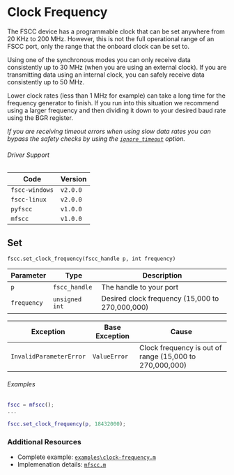 # Clock Frequency

The FSCC device has a programmable clock that can be set anywhere from
20 KHz to 200 MHz. However, this is not the full operational range of an
FSCC port, only the range that the onboard clock can be set to.

Using one of the synchronous modes you can only receive data consistently
up to 30 MHz (when you are using an external clock). If you are transmitting
data using an internal clock, you can safely receive data consistently up to 50 MHz.

Lower clock rates (less than 1 MHz for example) can take a long time for 
the frequency generator to finish. If you run into this situation we 
recommend using a larger frequency and then dividing it down to your 
desired baud rate using the BGR register.

_If you are receiving timeout errors when using slow data rates you can bypass
the safety checks by using the 
[`ignore_timeout`](https://github.com/commtech/mfscc/blob/master/docs/ignore-timeout.md)
option._

###### Driver Support
| Code           | Version
| -------------- | --------
| `fscc-windows` | `v2.0.0`
| `fscc-linux`   | `v2.0.0`
| `pyfscc`       | `v1.0.0`
| `mfscc`        | `v1.0.0`

## Set
```fscc.set_clock_frequency(fscc_handle p, int frequency)```

| Parameter      | Type           | Description
| -------------- | -------------- | -----------------------------------------------
| `p`            | `fscc_handle`  | The handle to your port
| `frequency`    | `unsigned int` | Desired clock frequency (15,000 to 270,000,000)

| Exception               | Base Exception | Cause
| ----------------------- | -------------- | ---------------------------------
| `InvalidParameterError` | `ValueError`   | Clock frequency is out of range (15,000 to 270,000,000)

###### Examples
```MATLAB
fscc = mfscc();
...

fscc.set_clock_frequency(p, 18432000);
```


### Additional Resources
- Complete example: [`examples\clock-frequency.m`](https://github.com/commtech/mfscc/blob/master/examples/clock-frequency.m)
- Implemenation details: [`mfscc.m`](https://github.com/commtech/mfscc/blob/master/mfscc.m)
